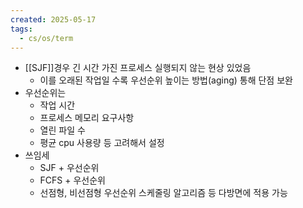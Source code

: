 ```yaml
---
created: 2025-05-17
tags:
  - cs/os/term
---
```

- [[SJF]]경우 긴 시간 가진 프로세스 실행되지 않는 현상 있었음
	- 이를 오래된 작업일 수록 우선순위 높이는 방법(aging) 통해 단점 보완
- 우선순위는
	- 작업 시간
	- 프로세스 메모리 요구사항
	- 열린 파일 수
	- 평균 cpu 사용량 등 고려해서 설정
- 쓰임세
	- SJF + 우선순위
	- FCFS + 우선순위
	- 선점형, 비선점형 우선순위 스케줄링 알고리즘 등 다방면에 적용 가능